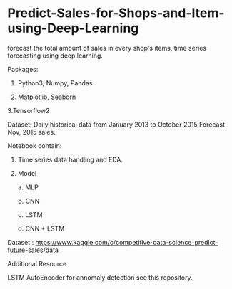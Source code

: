 # Predict-Sales-for-Shops-and-Item-using-Deep-Learning
 forecast the total amount of sales in every shop's items, time series forecasting using deep learning. 
 
 Packages:
 1. Python3, Numpy, Pandas
 
 2. Matplotlib, Seaborn
 
 3.Tensorflow2
 
 Dataset: Daily historical data from January 2013 to October 2015
 Forecast Nov, 2015 sales.
 
 Notebook contain:
 1. Time series data handling and EDA.
 2. Model
    
    a. MLP
    
    b. CNN
    
    c. LSTM
    
    d. CNN + LSTM
    
Dataset : https://www.kaggle.com/c/competitive-data-science-predict-future-sales/data

Additional Resource

LSTM AutoEncoder for annomaly detection see this repository.



